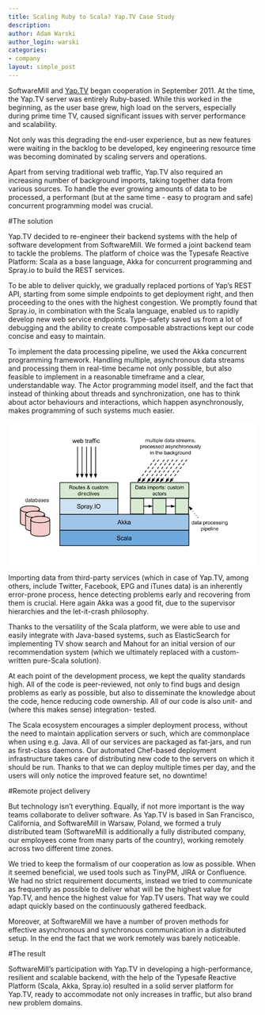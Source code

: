 ```yaml
---
title: Scaling Ruby to Scala? Yap.TV Case Study
description: 
author: Adam Warski
author_login: warski
categories:
- company
layout: simple_post
---
```


SoftwareMill and [Yap.TV](https://softwaremill.com/portfolio/#yap-tv) began cooperation in September 2011. At the time, the Yap.TV server was entirely Ruby-based. While this worked in the beginning, as the user base grew, high load on the servers, especially during prime time TV, caused significant issues with server performance and scalability.

Not only was this degrading the end-user experience, but as new features were waiting in the backlog to be developed, key engineering resource time was becoming dominated by scaling servers and operations. 

Apart from serving traditional web traffic, Yap.TV also required an increasing number of background imports, taking together data from various sources. To handle the ever growing amounts of data to be processed, a performant (but at the same time - easy to program and safe) concurrent programming model was crucial. 

#The solution

Yap.TV decided to re-engineer their backend systems with the help of software development from SoftwareMill. We formed a joint backend team to tackle the problems. The platform of choice was the Typesafe Reactive Platform: Scala as a base language, Akka for concurrent programming and Spray.io to build the REST services.

To be able to deliver quickly, we gradually replaced portions of Yap’s REST API, starting from some simple endpoints to get deployment right, and then proceeding to the ones with the highest congestion. We promptly found that Spray.io, in combination with the Scala language, enabled us to rapidly develop new web service endpoints. Type-safety saved us from a lot of debugging and the ability to create composable abstractions kept our code concise and easy to maintain.

To implement the data processing pipeline, we used the Akka concurrent programming framework. Handling multiple, asynchronous data streams and processing them in real-time became not only possible, but also feasible to implement in a reasonable timeframe and a clear, understandable way. The Actor programming model itself, and the fact that instead of thinking about threads and synchronization, one has to think about actor behaviours and interactions, which happen asynchronously, makes programming of such systems much easier.

<div style="width:100%; text-align:center">
<img src="/img/uploads/2014/06/casestudyyap.png"/>
</div>

Importing data from third-party services (which in case of Yap.TV, among others, include Twitter, Facebook, EPG and iTunes data) is an inherently error-prone process, hence detecting problems early and recovering from them is crucial. Here again Akka was a good fit, due to the supervisor hierarchies and the let-it-crash philosophy.

Thanks to the versatility of the Scala platform, we were able to use and easily integrate with Java-based systems, such as ElasticSearch for implementing TV show search and Mahout for an initial version of our recommendation system (which we ultimately replaced with a custom-written pure-Scala solution).

At each point of the development process, we kept the quality standards high. All of the code is peer-reviewed, not only to find bugs and design problems as early as possible, but also to disseminate the knowledge about the code, hence reducing code ownership. All of our code is also unit- and (where this makes sense) integration- tested. 

The Scala ecosystem encourages a simpler deployment process, without the need to maintain application servers or such, which are commonplace when using e.g. Java. All of our services are packaged as fat-jars, and run as first-class daemons. Our automated Chef-based deployment infrastructure takes care of distributing new code to the servers on which it should be run. Thanks to that we can deploy multiple times per day, and the users will only notice the improved feature set, no downtime! 

#Remote project delivery

But technology isn’t everything. Equally, if not more important is the way teams collaborate to deliver software. As Yap.TV is based in San Francisco, California, and SoftwareMill in Warsaw, Poland, we formed a truly distributed team (SoftwareMill is additionally a fully distributed company, our employees come from many parts of the country), working remotely across two different time zones.

We tried to keep the formalism of our cooperation as low as possible. When it seemed beneficial, we used tools such as TinyPM, JIRA or Confluence. We had no strict requirement documents, instead we tried to communicate as frequently as possible to deliver what will be the highest value for Yap.TV, and hence the highest value for Yap.TV users. That way we could adapt quickly based on the continuously gathered feedback.

Moreover, at SoftwareMill we have a number of proven methods for effective asynchronous and synchronous communication in a distributed setup. In the end the fact that we work remotely was barely noticeable. 

#The result

SoftwareMill’s participation with Yap.TV in developing a high-performance, resilient and scalable backend, with the help of the Typesafe Reactive Platform (Scala, Akka, Spray.io) resulted in a solid server platform for Yap.TV, ready to accommodate not only increases in traffic, but also brand new problem domains.
